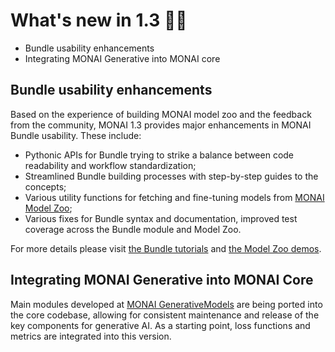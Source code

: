 # What's new in 1.3 🎉🎉

- Bundle usability enhancements
- Integrating MONAI Generative into MONAI core


## Bundle usability enhancements

Based on the experience of building MONAI model zoo and the feedback from the community,
MONAI 1.3 provides major enhancements in MONAI Bundle usability. These include:
- Pythonic APIs for Bundle trying to strike a balance between code readability and workflow standardization;
- Streamlined Bundle building processes with step-by-step guides to the concepts;
- Various utility functions for fetching and fine-tuning models from [MONAI Model Zoo](https://github.com/Project-MONAI/model-zoo);
- Various fixes for Bundle syntax and documentation, improved test coverage across the Bundle module and Model Zoo.

For more details please visit [the Bundle tutorials](https://github.com/Project-MONAI/tutorials/tree/main/bundle) and
[the Model Zoo demos](https://github.com/Project-MONAI/tutorials/tree/main/model_zoo).

## Integrating MONAI Generative into MONAI Core

Main modules developed at [MONAI GenerativeModels](https://github.com/Project-MONAI/GenerativeModels)
are being ported into the core codebase, allowing for consistent maintenance and release of the key components for generative AI.
As a starting point, loss functions and metrics are integrated into this version.
